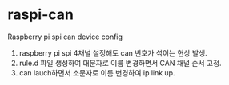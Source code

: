 # raspi-can
Raspberry pi spi can device config

1. raspberry pi spi 4채널 설정해도 can 번호가 섞이는 현상 발생.
2. rule.d 파일 생성하여 대문자로 이름 변경하면서 CAN 채널 순서 고정.
3. can lauch하면서 소문자로 이름 변경하여 ip link up.

